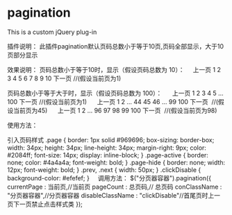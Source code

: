 # pagination
This is a custom jQuery plug-in

插件说明：
此插件pagination默认页码总数小于等于10页,页码全部显示，大于10页部分显示

效果说明：
页码总数小于等于10时，显示（假设页码总数为 10）： 
      上一页 1 2 3 4 5 6 7 8 9 10 下一页  //(假设当前页为1)
      
页码总数小于等于大于时，显示（假设页码总数为 100）：
      上一页 1 2 3 4 5 ... 100 下一页   //(假设当前页为1) 
      上一页 1 2 ... 44 45 46 ... 99 100 下一页  //(假设当前页为45) 
      上一页 1 2 ... 96 97 98 99 100 下一页  //(假设当前页为98) 

使用方法：

引入页码样式
.page {
    border: 1px solid #969696;
    box-sizing: border-box;
    width: 34px;
    height: 34px;
    line-height: 34px;
    margin-right: 9px;
    color: #2084ff;
    font-size: 14px;
    display: inline-block; }
.page-active {
    border: none;
    color: #4a4a4a;
    font-weight: bold; }
.page-hide {
    border: none;
    width: 12px;
    font-weight: bold; }
.prev, .next {
    width: 50px; }
.clickDisable {
    background-color: #efefef; }
    
调用方法：
$("分页器容器").pagination({
  currentPage : 当前页,//当前页
  pageCount : 总页码,// 总页码
  conClassName : "分页器容器",//分页器容器
  disableClassName : "clickDisable"//首尾页时上一页下一页禁止点击样式类
});
